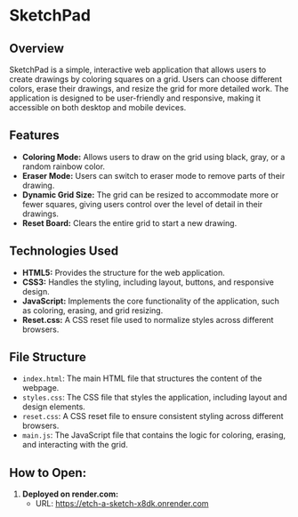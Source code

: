 # SketchPad

## Overview
SketchPad is a simple, interactive web application that allows users to create drawings by coloring squares on a grid. Users can choose different colors, erase their drawings, and resize the grid for more detailed work. The application is designed to be user-friendly and responsive, making it accessible on both desktop and mobile devices.

## Features
- **Coloring Mode:** Allows users to draw on the grid using black, gray, or a random rainbow color.
- **Eraser Mode:** Users can switch to eraser mode to remove parts of their drawing.
- **Dynamic Grid Size:** The grid can be resized to accommodate more or fewer squares, giving users control over the level of detail in their drawings.
- **Reset Board:** Clears the entire grid to start a new drawing.

## Technologies Used
- **HTML5:** Provides the structure for the web application.
- **CSS3:** Handles the styling, including layout, buttons, and responsive design.
- **JavaScript:** Implements the core functionality of the application, such as coloring, erasing, and grid resizing.
- **Reset.css:** A CSS reset file used to normalize styles across different browsers.

## File Structure
- `index.html`: The main HTML file that structures the content of the webpage.
- `styles.css`: The CSS file that styles the application, including layout and design elements.
- `reset.css`: A CSS reset file to ensure consistent styling across different browsers.
- `main.js`: The JavaScript file that contains the logic for coloring, erasing, and interacting with the grid.

## How to Open:

1. **Deployed on render.com:**
    - URL: https://etch-a-sketch-x8dk.onrender.com

